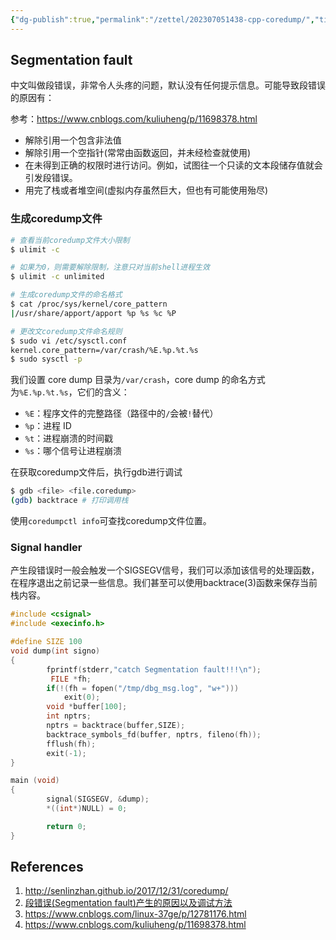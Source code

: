 ```yaml
---
{"dg-publish":true,"permalink":"/zettel/202307051438-cpp-coredump/","title":202307051438,"tags":["cpp","debug","coredump","gdb"],"created":"2023-07-05T14:38:26+08:00"}
---
```



Segmentation fault
---

中文叫做段错误，非常令人头疼的问题，默认没有任何提示信息。可能导致段错误的原因有：

参考：https://www.cnblogs.com/kuliuheng/p/11698378.html

- 解除引用一个包含非法值
- 解除引用一个空指针(常常由函数返回，并未经检查就使用)
- 在未得到正确的权限时进行访问。例如，试图往一个只读的文本段储存值就会引发段错误。
- 用完了栈或者堆空间(虚拟内存虽然巨大，但也有可能使用殆尽)

### 生成coredump文件


```bash
# 查看当前coredump文件大小限制
$ ulimit -c

# 如果为0，则需要解除限制，注意只对当前shell进程生效
$ ulimit -c unlimited

# 生成coredump文件的命名格式
$ cat /proc/sys/kernel/core_pattern
|/usr/share/apport/apport %p %s %c %P

# 更改文coredump文件命名规则
$ sudo vi /etc/sysctl.conf
kernel.core_pattern=/var/crash/%E.%p.%t.%s
$ sudo sysctl -p
```

我们设置 core dump 目录为`/var/crash`，core dump 的命名方式为`%E.%p.%t.%s`，它们的含义：

- `%E`：程序文件的完整路径（路径中的`/`会被`!`替代）
- `%p`：进程 ID
- `%t`：进程崩溃的时间戳
- `%s`：哪个信号让进程崩溃

在获取coredump文件后，执行gdb进行调试

```bash
$ gdb <file> <file.coredump>
(gdb) backtrace # 打印调用栈
```

使用`coredumpctl info`可查找coredump文件位置。

### Signal handler

产生段错误时一般会触发一个SIGSEGV信号，我们可以添加该信号的处理函数，在程序退出之前记录一些信息。我们甚至可以使用backtrace(3)函数来保存当前栈内容。

```cpp
#include <csignal>
#include <execinfo.h>

#define SIZE 100
void dump(int signo)
{
        fprintf(stderr,"catch Segmentation fault!!!\n");
         FILE *fh;
        if(!(fh = fopen("/tmp/dbg_msg.log", "w+")))
            exit(0);
        void *buffer[100];
        int nptrs;
        nptrs = backtrace(buffer,SIZE);
        backtrace_symbols_fd(buffer, nptrs, fileno(fh));
        fflush(fh);
        exit(-1);
}

main (void)
{
        signal(SIGSEGV, &dump);
        *((int*)NULL) = 0;

        return 0;
}
```


References
---

1. http://senlinzhan.github.io/2017/12/31/coredump/
2. [段错误(Segmentation fault)产生的原因以及调试方法](https://www.wtango.com/%E6%AE%B5%E9%94%99%E8%AF%AFsegmentation-fault%E4%BA%A7%E7%94%9F%E7%9A%84%E5%8E%9F%E5%9B%A0%E4%BB%A5%E5%8F%8A%E8%B0%83%E8%AF%95%E6%96%B9%E6%B3%95/)
3. https://www.cnblogs.com/linux-37ge/p/12781176.html
4. https://www.cnblogs.com/kuliuheng/p/11698378.html